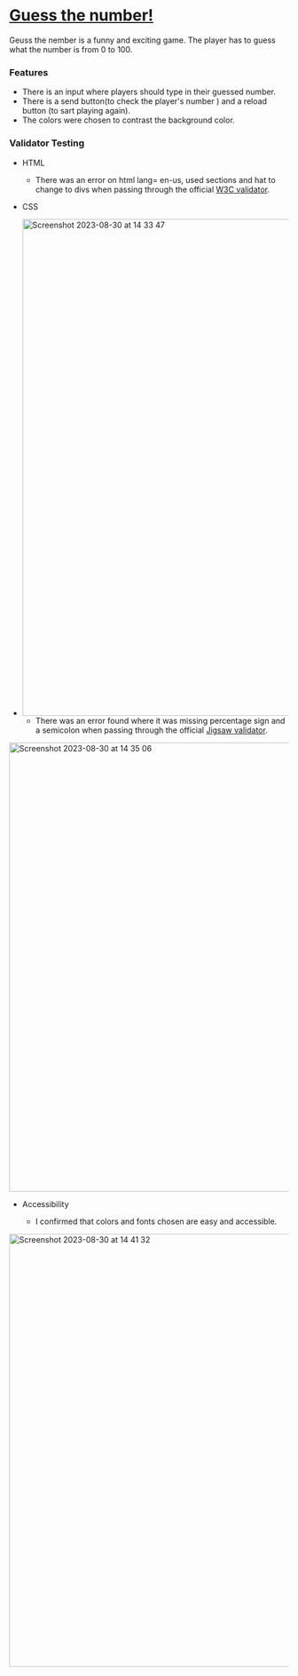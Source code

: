 # [Guess the number!]()

Geuss the nember is a funny and exciting game. The player has to guess what the number is from 0 to 100.


### **Features**

- There is an input where players should type in their guessed number.
- There is a send button(to check the player's number ) and a reload button (to sart playing again).
- The colors were chosen to contrast the background color.

### **Validator Testing**

- HTML
  - There was an error on html lang= en-us, used sections and hat to change to divs when passing through the official [W3C validator](https://validator.w3.org/).
- CSS
- <img width="895" alt="Screenshot 2023-08-30 at 14 33 47" src="https://github.com/Vinniciuslopes/game1/assets/131663952/1fb2c8e4-aa3b-4b69-b69e-85e592685f78">


  - There was an error found where it was missing percentage sign and a semicolon when passing through the official [Jigsaw validator](https://jigsaw.w3.org/css-validator/).

<img width="809" alt="Screenshot 2023-08-30 at 14 35 06" src="https://github.com/Vinniciuslopes/game1/assets/131663952/1680a300-236d-458c-a5c0-5b6ba8d6ad15">

- Accessibility  

  - I confirmed  that colors and fonts chosen are easy and accessible.
 

<img width="780" alt="Screenshot 2023-08-30 at 14 41 32" src="https://github.com/Vinniciuslopes/game1/assets/131663952/48a60939-0349-4710-b9cd-fe4494a0e0a4">



